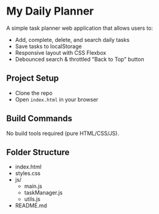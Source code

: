 # My Daily Planner

A simple task planner web application that allows users to:
- Add, complete, delete, and search daily tasks
- Save tasks to localStorage
- Responsive layout with CSS Flexbox
- Debounced search & throttled "Back to Top" button

## Project Setup
- Clone the repo
- Open `index.html` in your browser

## Build Commands
No build tools required (pure HTML/CSS/JS).

## Folder Structure
- index.html
- styles.css
- js/
  - main.js
  - taskManager.js
  - utils.js
- README.md
